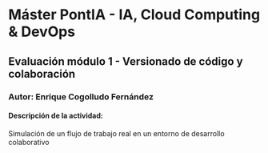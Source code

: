 # Máster PontIA - IA, Cloud Computing & DevOps
## Evaluación módulo 1 - Versionado de código y colaboración
### Autor: Enrique Cogolludo Fernández
#### Descripción de la actividad:
Simulación de un flujo de trabajo real en un entorno de desarrollo colaborativo
